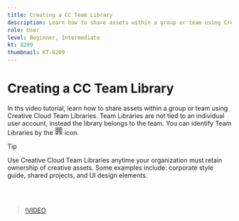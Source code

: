 ```yaml
---
title: Creating a CC Team Library
description: Learn how to share assets within a group or team using Creative Cloud Team Libraries
role: User
level: Beginner, Intermediate
kt: 8209
thumbnail: KT-8209
---
```


# Creating a CC Team Library

 In ths video tutorial, learn how to share assets within a group or team using Creative Cloud Team Libraries. Team Libraries are not tied to an individual user account, instead the library belongs to the team. You can identify Team Libraries by the ![building image](assets/Smock_Building_18_N.png) icon. 

 >[!TIP]
 >
 >Use Creative Cloud Team Libraries anytime your organization must retain ownership of creative assets. Some examples include: corporate style guide, shared projects, and UI design elements.
 
 <br>&nbsp;

>[!VIDEO](https://video.tv.adobe.com/v/335325?hidetitle=true)
